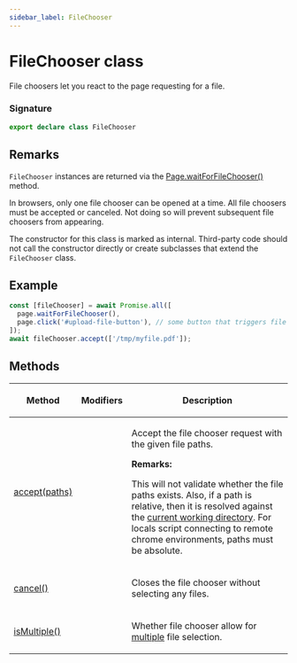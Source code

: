 ```yaml
---
sidebar_label: FileChooser
---
```


# FileChooser class

File choosers let you react to the page requesting for a file.

### Signature

```typescript
export declare class FileChooser
```

## Remarks

`FileChooser` instances are returned via the [Page.waitForFileChooser()](./puppeteer.page.waitforfilechooser.md) method.

In browsers, only one file chooser can be opened at a time. All file choosers must be accepted or canceled. Not doing so will prevent subsequent file choosers from appearing.

The constructor for this class is marked as internal. Third-party code should not call the constructor directly or create subclasses that extend the `FileChooser` class.

## Example

```ts
const [fileChooser] = await Promise.all([
  page.waitForFileChooser(),
  page.click('#upload-file-button'), // some button that triggers file selection
]);
await fileChooser.accept(['/tmp/myfile.pdf']);
```

## Methods

<table><thead><tr><th>

Method

</th><th>

Modifiers

</th><th>

Description

</th></tr></thead>
<tbody><tr><td>

<span id="accept">[accept(paths)](./puppeteer.filechooser.accept.md)</span>

</td><td>

</td><td>

Accept the file chooser request with the given file paths.

**Remarks:**

This will not validate whether the file paths exists. Also, if a path is relative, then it is resolved against the [current working directory](https://nodejs.org/api/process.html#process_process_cwd). For locals script connecting to remote chrome environments, paths must be absolute.

</td></tr>
<tr><td>

<span id="cancel">[cancel()](./puppeteer.filechooser.cancel.md)</span>

</td><td>

</td><td>

Closes the file chooser without selecting any files.

</td></tr>
<tr><td>

<span id="ismultiple">[isMultiple()](./puppeteer.filechooser.ismultiple.md)</span>

</td><td>

</td><td>

Whether file chooser allow for [multiple](https://developer.mozilla.org/en-US/docs/Web/HTML/Element/input/file#attr-multiple) file selection.

</td></tr>
</tbody></table>
